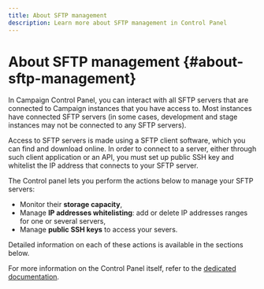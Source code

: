 ```yaml
---
title: About SFTP management
description: Learn more about SFTP management in Control Panel
---
```


# About SFTP management {#about-sftp-management}

In Campaign Control Panel, you can interact with all SFTP servers that are connected to Campaign instances that you have access to. Most instances have connected SFTP servers (in some cases, development and stage instances may not be connected to any SFTP servers).

Access to SFTP servers is made using a SFTP client software, which you can find and download online. In order to connect to a server, either through such client application or an API, you must set up public SSH key and whitelist the IP address that connects to your SFTP server.

The Control panel lets you perform the actions below to manage your SFTP servers:

* Monitor their **storage capacity**,
* Manage **IP addresses whitelisting**: add or delete IP addresses ranges for one or several servers,
* Manage **public SSH keys** to access your severs.

Detailed information on each of these actions is available in the sections below.

For more information on the Control Panel itself, refer to the [dedicated documentation]().
